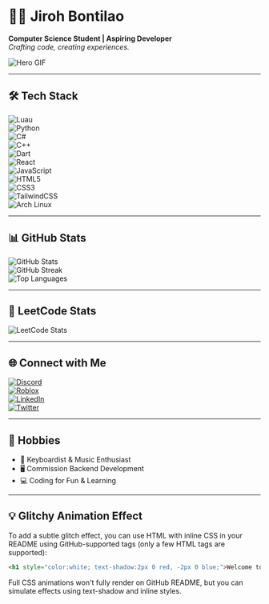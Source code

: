 # 🧑‍💻 Jiroh Bontilao  
**Computer Science Student | Aspiring Developer**  
*Crafting code, creating experiences.*

![Hero GIF]([[https://gifdb.com/gif/animated-man-computer-coding-nae6mec378lsg1i3.html](https://giphy.com/explore/my-code)](https://giphy.com/gifs/dommespace-domme-space-programador-qgQUggAC3Pfv687qPC))

---

## 🛠️ Tech Stack  
![Luau](https://img.shields.io/badge/Luau-%23000000?style=flat&logo=lua&logoColor=white)  
![Python](https://img.shields.io/badge/Python-%233776AB?style=flat&logo=python&logoColor=white)  
![C#](https://img.shields.io/badge/C%23-%23239120?style=flat&logo=csharp&logoColor=white)  
![C++](https://img.shields.io/badge/C%2B%2B-%2300599C?style=flat&logo=cplusplus&logoColor=white)  
![Dart](https://img.shields.io/badge/Dart-%230175C2?style=flat&logo=dart&logoColor=white)  
![React](https://img.shields.io/badge/React-%23282C34?style=flat&logo=react&logoColor=61DAFB)  
![JavaScript](https://img.shields.io/badge/JavaScript-%23323330?style=flat&logo=javascript&logoColor=F7DF1E)  
![HTML5](https://img.shields.io/badge/HTML5-%23E34F26?style=flat&logo=html5&logoColor=white)  
![CSS3](https://img.shields.io/badge/CSS3-%231572B6?style=flat&logo=css3&logoColor=white)  
![TailwindCSS](https://img.shields.io/badge/TailwindCSS-%2338B2AC?style=flat&logo=tailwind-css&logoColor=white)  
![Arch Linux](https://img.shields.io/badge/Arch%20Linux-%2D1793D1?style=flat&logo=arch-linux&logoColor=white)

---

## 📊 GitHub Stats  
![GitHub Stats](https://github-readme-stats.vercel.app/api?username=Jiroh&show_icons=true&theme=radical&hide_title=true)  
![GitHub Streak](https://github-readme-streak-stats.herokuapp.com/?user=Jiroh&theme=radical)  
![Top Languages](https://github-readme-stats.vercel.app/api/top-langs/?username=Jiroh&layout=compact&theme=radical)

---

## 🧠 LeetCode Stats  
![LeetCode Stats](https://leetcode-stats-six.vercel.app/?username=Jiroh)

---

## 🌐 Connect with Me  
[![Discord](https://img.shields.io/badge/Discord-%237289DA?style=flat&logo=discord&logoColor=white)](https://discord.gg/qXM3uQYwg2)  
[![Roblox](https://img.shields.io/badge/Roblox-%232D2D2D?style=flat&logo=roblox&logoColor=white)](https://www.roblox.com/users/480961995/profile)  
[![LinkedIn](https://img.shields.io/badge/LinkedIn-%230A66C2?style=flat&logo=linkedin&logoColor=white)](https://www.linkedin.com/in/jiroh-bontilao-39558931a/)  
[![Twitter](https://img.shields.io/badge/Twitter-%231DA1F2?style=flat&logo=twitter&logoColor=white)](https://twitter.com/JirohDev)

---

## 🎵 Hobbies  
- 🎹 Keyboardist & Music Enthusiast  
- 🖥️ Commission Backend Development  
- 💻 Coding for Fun & Learning

---

## 💡 Glitchy Animation Effect
To add a subtle glitch effect, you can use HTML with inline CSS in your README using GitHub-supported tags (only a few HTML tags are supported):

```html
<h1 style="color:white; text-shadow:2px 0 red, -2px 0 blue;">Welcome to My GitHub Profile</h1>
```

Full CSS animations won't fully render on GitHub README, but you can simulate effects using text-shadow and inline styles.

